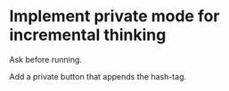 # Implement private mode for incremental thinking 
<!-- #private -->

Ask before running.

Add a private button that appends the hash-tag.

<!-- {BearID:FCB15D27-4E37-4B86-908A-0AE709C8E9E4-3579-0000036A98B6A7D4} -->
